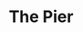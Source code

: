 ---
pid: PT152
title: The Pier
location_transcription: Penn Treaty Park
zipcode: 
outside_phl: 
neighborhood: 
age: 
age_range: 
instagram: 
image_file_name: PT_152.jpg
proposal_transcription: Bring back the old pier.
topic: Architecture
topic_summary: '0'
type: Infrastructure,Space
keywords_other: 
credit: 
image_labels: 
twitter: 
facebook: 
permalink: "/monuments/pt152/"
layout: item-page
---